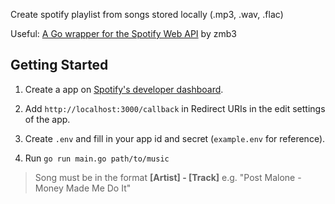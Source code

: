 Create spotify playlist from songs stored locally (.mp3, .wav, .flac)

Useful: [A Go wrapper for the Spotify Web API](https://github.com/zmb3/spotify) by zmb3

## Getting Started

1) Create a app on [Spotify's developer dashboard](https://developer.spotify.com/dashboard/applications).

2) Add `http://localhost:3000/callback` in Redirect URIs in the edit settings of the app.

3) Create `.env` and fill in your app id and secret (`example.env`  for reference).

4) Run  `go run main.go path/to/music`

> Song must be in the format **[Artist] - [Track]** e.g. "Post Malone - Money Made Me Do It"
